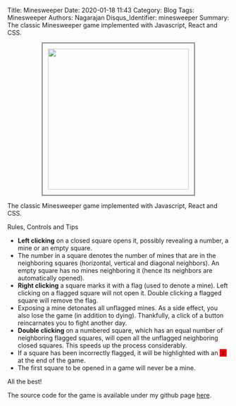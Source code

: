 Title: Minesweeper
Date: 2020-01-18 11:43
Category: Blog
Tags: Minesweeper
Authors: Nagarajan
Disqus_Identifier: minesweeper
Summary: The classic Minesweeper game implemented with Javascript, React and CSS. <br /> <div style="display: flex; justify-content: center"><img style="width: 320px; border: 2px solid gray; padding: 12px" src="/Minesweeper screenshot.png" /></div>


The classic Minesweeper game implemented with Javascript, React and CSS.

<div id="minesweeper"></div>

Rules, Controls and Tips

- **Left clicking** on a closed square opens it, possibly revealing a number, a mine or an empty square.
- The number in a square denotes the number of mines that are in the neighboring squares (horizontal, vertical and diagonal neighbors). An empty square has no mines neighboring it (hence its neighbors are automatically opened).
- **Right clicking** a square marks it with a flag (used to denote a mine). Left clicking on a flagged square will not open it. Double clicking a flagged square will remove the flag.
- Exposing a mine detonates all unflagged mines. As a side effect, you also lose the game (in addition to dying). Thankfully, a click of a button reincarnates you to fight another day.
- **Double clicking** on a numbered square, which has an equal number of neighboring flagged squares, will open all the unflagged neighboring closed squares. This speeds up the process considerably.
- If a square has been incorrectly flagged, it will be highlighted with an <span style="background-color: red">&nbsp;x&nbsp;</span> at the end of the game.
- The first square to be opened in a game will never be a mine.

All the best!

The source code for the game is available under my github page [here](https://github.com/nagarajan/motleytechpy3/blob/master/content/js/minesweeper/app.js).

<link rel="stylesheet" href="/css/minesweeper/app.css">

<script src="/js/react.production.min.js"></script>
<script src="/js/react-dom.production.min.js"></script>

<!-- Uncomment lines below to make changes-->
<!-- <script src="/js/babel.min.js"></script>
<script type="text/babel" src="/js/minesweeper/app.js"></script> -->

<!-- Comment the line below to make changes-->
<script src="/js/minesweeper/app-transpiled.js"></script>
